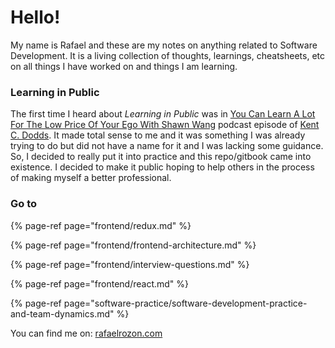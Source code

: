 # Hello!

My name is Rafael and these are my notes on anything related to Software Development. It is a living collection of thoughts, learnings, cheatsheets, etc on all things I have worked on and things I am learning.

### Learning in Public

The first time I heard about _Learning in Public_ was in [You Can Learn A Lot For The Low Price Of Your Ego With Shawn Wang](https://kentcdodds.com/chats-with-kent-podcast/seasons/01/episodes/you-can-learn-a-lot-for-the-low-price-of-your-ego-with-shawn-wang) podcast episode of [Kent C. Dodds](https://kentcdodds.com/). It made total sense to me and it was something I was already trying to do but did not have a name for it and I was lacking some guidance. So, I decided to really put it into practice and this repo/gitbook came into existence.  I decided to make it public hoping to help others in the process of making myself a better professional. 

### Go to

{% page-ref page="frontend/redux.md" %}

{% page-ref page="frontend/frontend-architecture.md" %}

{% page-ref page="frontend/interview-questions.md" %}

{% page-ref page="frontend/react.md" %}

{% page-ref page="software-practice/software-development-practice-and-team-dynamics.md" %}

You can find me on: [rafaelrozon.com](https://rafaelrozon.com)









